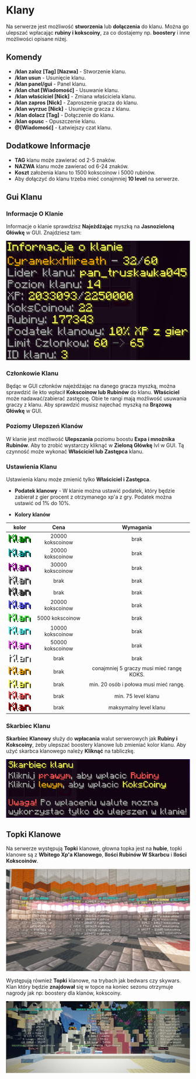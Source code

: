 # Klany
Na serwerze jest możliwość **stworzenia** lub **dołączenia** do klanu. Można go ulepszać wpłacając **rubiny i kokscoiny**, za co dostajemy np. **boostery** i inne możliwości opisane niżej.

## Komendy

- **/klan zaloz [Tag] [Nazwa]** - Stworzenie klanu.
- **/klan usun** - Usunięcie klanu.
- **/klan panel/gui** - Panel klanu.
- **/klan chat [Wiadomość]** - Usuwanie klanu.
- **/klan właściciel [Nick]** - Zmiana właściciela klanu.
- **/klan zapros [Nick]** - Zaproszenie gracza do klanu.
- **/klan wyrzuc [Nick]** - Usunięcie gracza z klanu.
- **/klan dolacz [Tag]** - Dołączenie do klanu.
- **/klan opusc** - Opuszczenie klanu.
- **@[Wiadomość]** - Łatwiejszy czat klanu. 

## Dodatkowe Informacje
- **TAG** klanu może zawierać od 2-5 znaków. 
- **NAZWA** klanu może zawierać od 6-24 znaków. 
- **Koszt** założenia klanu to 1500 kokscoinow i 5000 rubinów. 
- Aby dołączyć do klanu trzeba mieć conajmniej **10 level** na serwerze. 

## Gui Klanu

### Informacje O Klanie

Informacje o klanie sprawdzisz **Najeżdżając** myszką na **Jasnozieloną Główkę** w GUI. Znajdziesz tam: 

![Informacje](/assets/klany/klan-informacje.png)

### Członkowie Klanu
Będąc w GUI członków najeżdżając na danego gracza myszką, można sprawdzić ile kto wpłacił **Kokscoinow lub Rubinów** do klanu. **Właściciel** może nadawać/zabierać zastępcę. Obie te rangi mają możliwość usuwania graczy z klanu.  Aby sprawdzić musisz najechać myszką na **Brązową Główkę** w GUI.

### Poziomy Ulepszeń Klanów 

W klanie jest możliwość **Ulepszania** poziomu boostu **Expa i mnożnika Rubinów**. Aby to zrobić wystarczy kliknąć w **Zieloną Główkę** lvl w GUI. Tą czynność może wykonać **Właściciel lub Zastępca** klanu.

### Ustawienia Klanu

Ustawienia klanu może zmienić tylko **Właściciel i Zastępca**.

- **Podatek klanowy** - W klanie można ustawić podatek, który będzie zabierał z gier procent z otrzymanego xp'a z gry. Podatek można ustawić od 1% do 10%. 

- **Kolory klanów** 

| kolor  |      Cena      |                     Wymagania                      |
|:---------------:|:---------------:|:---------------:|
| ![kolor1](/assets/klany/color1.png) | 20000 kokscoinow | brak |
| ![kolor2](/assets/klany/color2.png) | 20000 kokscoinow | brak |
| ![kolor3](/assets/klany/color3.png) | 30000 kokscoinow | brak |
| ![kolor4](/assets/klany/color4.png) | brak | brak | 
| ![kolor5](/assets/klany/color5.png) | brak | brak |
| ![kolor6](/assets/klany/color6.png) | 20000 kokscoinow | brak |
| ![kolor7](/assets/klany/color7.png) | 5000 kokscoinow  | brak |
| ![kolor8](/assets/klany/color8.png) | 10000 kokscoinow | brak |
| ![kolor9](/assets/klany/color9.png) | 50000 kokscoinow | brak |
| ![kolor10](/assets/klany/color10.png) | brak | brak |
| ![kolor11](/assets/klany/color11.png) | brak | conajmniej 5 graczy musi mieć rangę KOKS. |
| ![kolor12](/assets/klany/color12.png) | brak | min. 20 osób i połowa musi mieć rangę.  |
| ![kolor13](/assets/klany/color13.png) | brak | min. 75 level klanu  |
| ![kolor14](/assets/klany/color14.png) | brak | maksymalny level klanu |


### Skarbiec Klanu

**Skarbiec Klanowy** służy do **wpłacania** walut serwerowych jak **Rubiny i Kokscoiny**, żeby ulepszać boostery klanowe lub zmieniać kolor klanu. Aby użyć skarbca klanowego należy **Kliknąć** na tabliczkę. 

![Skarbiec](/assets/klany/klan-skarbiec1.png)

## Topki Klanowe

Na serwerze występują **Topki** klanowe, głowna topka jest na **hubie**, topki klanowe są z **Wbitego Xp'a Klanowego**, **Ilości Rubinów W Skarbcu** i **Ilości Kokscoinów**. 

![Topki klanu](/assets/klany/klan-ss.png)

Występują również **Topki** klanowe, na trybach jak bedwars czy skywars. Klan który będzie **znajdował** się w topce na koniec sezonu otrzymuje nagrody jak np: boostery dla klanów, kokscoiny.

![Topki klanu2](/assets/klany/klan-topki2.png)

